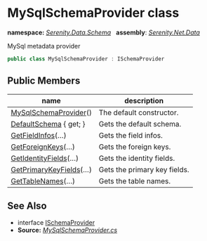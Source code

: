 # MySqlSchemaProvider class
**namespace:** *[Serenity.Data.Schema](../README.md#serenity.data.schema-namespace)*   **assembly**: *[Serenity.Net.Data](../README.md)*

MySql metadata provider

```csharp
public class MySqlSchemaProvider : ISchemaProvider
```

## Public Members

| name | description |
| --- | --- |
| [MySqlSchemaProvider](MySqlSchemaProvider/MySqlSchemaProvider.md)() | The default constructor. |
| [DefaultSchema](MySqlSchemaProvider/DefaultSchema.md) { get; } | Gets the default schema. |
| [GetFieldInfos](MySqlSchemaProvider/GetFieldInfos.md)(…) | Gets the field infos. |
| [GetForeignKeys](MySqlSchemaProvider/GetForeignKeys.md)(…) | Gets the foreign keys. |
| [GetIdentityFields](MySqlSchemaProvider/GetIdentityFields.md)(…) | Gets the identity fields. |
| [GetPrimaryKeyFields](MySqlSchemaProvider/GetPrimaryKeyFields.md)(…) | Gets the primary key fields. |
| [GetTableNames](MySqlSchemaProvider/GetTableNames.md)(…) | Gets the table names. |

## See Also

* interface [ISchemaProvider](ISchemaProvider.md)
* **Source:** *[MySqlSchemaProvider.cs](https://github.com/serenity-is/Serenity/blob/master/src/Serenity.Net.Data/Schema/Providers/MySqlSchemaProvider.cs)*